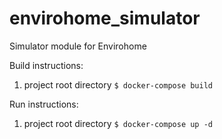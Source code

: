 # envirohome_simulator
Simulator module for Envirohome


Build instructions:

1. project root directory
`$ docker-compose build`


Run instructions:

1. project root directory
`$ docker-compose up -d`
